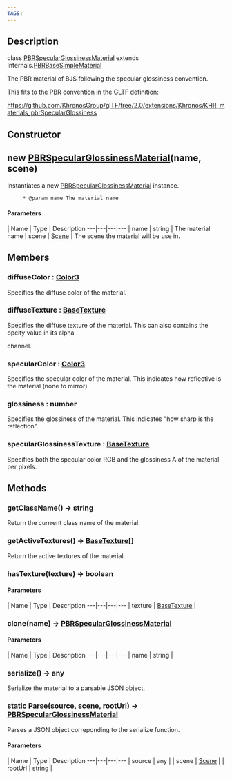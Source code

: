 ```yaml
---
TAGS:
---
```

## Description

class [PBRSpecularGlossinessMaterial](/classes/3.1/PBRSpecularGlossinessMaterial) extends Internals.[PBRBaseSimpleMaterial](/classes/3.1/PBRBaseSimpleMaterial)

The PBR material of BJS following the specular glossiness convention.

This fits to the PBR convention in the GLTF definition:

https://github.com/KhronosGroup/glTF/tree/2.0/extensions/Khronos/KHR_materials_pbrSpecularGlossiness

## Constructor

## new [PBRSpecularGlossinessMaterial](/classes/3.1/PBRSpecularGlossinessMaterial)(name, scene)

Instantiates a new [PBRSpecularGlossinessMaterial](/classes/3.1/PBRSpecularGlossinessMaterial) instance.

         * @param name The material name

#### Parameters
 | Name | Type | Description
---|---|---|---
 | name | string |  The material name
 | scene | [Scene](/classes/3.1/Scene) |  The scene the material will be use in.
## Members

### diffuseColor : [Color3](/classes/3.1/Color3)

Specifies the diffuse color of the material.
### diffuseTexture : [BaseTexture](/classes/3.1/BaseTexture)

Specifies the diffuse texture of the material. This can also contains the opcity value in its alpha

channel.
### specularColor : [Color3](/classes/3.1/Color3)

Specifies the specular color of the material. This indicates how reflective is the material (none to mirror).
### glossiness : number

Specifies the glossiness of the material. This indicates "how sharp is the reflection".
### specularGlossinessTexture : [BaseTexture](/classes/3.1/BaseTexture)

Specifies both the specular color RGB and the glossiness A of the material per pixels.
## Methods

### getClassName() &rarr; string

Return the currrent class name of the material.
### getActiveTextures() &rarr; [BaseTexture](/classes/3.1/BaseTexture)[]

Return the active textures of the material.
### hasTexture(texture) &rarr; boolean



#### Parameters
 | Name | Type | Description
---|---|---|---
 | texture | [BaseTexture](/classes/3.1/BaseTexture) | 

### clone(name) &rarr; [PBRSpecularGlossinessMaterial](/classes/3.1/PBRSpecularGlossinessMaterial)



#### Parameters
 | Name | Type | Description
---|---|---|---
 | name | string | 

### serialize() &rarr; any

Serialize the material to a parsable JSON object.
### static Parse(source, scene, rootUrl) &rarr; [PBRSpecularGlossinessMaterial](/classes/3.1/PBRSpecularGlossinessMaterial)

Parses a JSON object correponding to the serialize function.

#### Parameters
 | Name | Type | Description
---|---|---|---
 | source | any | 
 | scene | [Scene](/classes/3.1/Scene) | 
 | rootUrl | string | 
